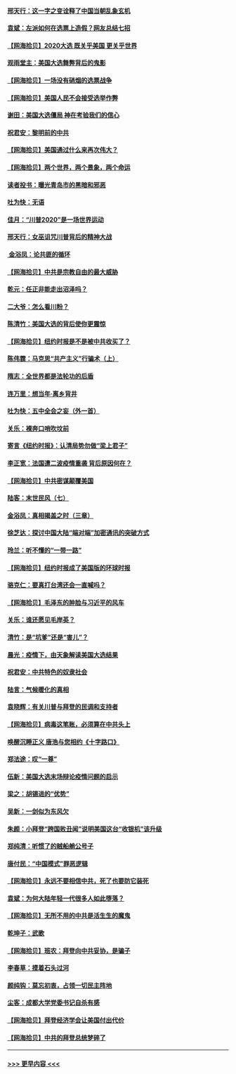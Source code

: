 #### [邢天行：这一字之变诠释了中国当朝乱象玄机](../pages/nsc993/n12533446.md?t=11081502) 
#### [袁斌：左派如何在选票上造假？网友总结七招](../pages/nsc993/n12533180.md?t=11081502) 
#### [【网海拾贝】2020大选 既关乎美国 更关乎世界](../pages/nsc993/n12533161.md?t=11081502) 
#### [观雨堂主：美国大选舞弊背后的鬼影](../pages/nsc993/n12533153.md?t=11081502) 
#### [【网海拾贝】一场没有硝烟的选票战争](../pages/nsc993/n12531883.md?t=11081502) 
#### [【网海拾贝】美国人民不会接受选举作弊](../pages/nsc993/n12528850.md?t=11081502) 
#### [谢田：美国大选僵局 神在考验我们的信心](../pages/nsc993/n12527932.md?t=11081502) 
#### [祝君安：黎明前的中共](../pages/nsc993/n12524071.md?t=11081502) 
#### [【网海拾贝】美国通过什么来再次伟大？](../pages/nsc993/n12523844.md?t=11081502) 
#### [【网海拾贝】两个世界，两个景象，两个命运](../pages/nsc993/n12521419.md?t=11081502) 
#### [读者投书：曝光青岛市的黑暗和邪恶](../pages/nsc993/n12520988.md?t=11081502) 
#### [吐为快：无语](../pages/nsc993/n12518588.md?t=11081502) 
#### [佳月：“川普2020”是一场世界运动](../pages/nsc993/n12518581.md?t=11081502) 
#### [邢天行：女巫诅咒川普背后的精神大战](../pages/nsc993/n12517257.md?t=11081502) 
#### [ 金浴凤：论共匪的循环](../pages/nsc993/n12517133.md?t=11081502) 
#### [【网海拾贝】中共是宗教自由的最大威胁](../pages/nsc993/n12516879.md?t=11081502) 
#### [乾元：任正非能走出沼泽吗？](../pages/nsc993/n12515831.md?t=11081502) 
#### [二大爷：怎么看川粉？](../pages/nsc993/n12515820.md?t=11081502) 
#### [陈清竹：美国大选的背后使你更震惊](../pages/nsc993/n12515589.md?t=11081502) 
#### [【网海拾贝】纽约时报是不是被中共收买了？](../pages/nsc993/n12515122.md?t=11081502) 
#### [陈伟霆：马克思“共产主义”行骗术（上）](../pages/nsc993/n12510217.md?t=11081502) 
#### [隋志：全世界都是法轮功的后盾](../pages/nsc993/n12510636.md?t=11081502) 
#### [连万里：想当年‧离乡背井](../pages/nsc993/n12510623.md?t=11081502) 
#### [吐为快：五中全会之妄（外一首）](../pages/nsc993/n12510470.md?t=11081502) 
#### [关乐：裸奔口哨吹坟前](../pages/nsc993/n12510403.md?t=11081502) 
#### [寄言《纽约时报》：认清局势勿做“梁上君子”](../pages/nsc993/n12510042.md?t=11081502) 
#### [李正宽：法国遭二波疫情重袭 背后原因何在？](../pages/nsc993/n12509971.md?t=11081502) 
#### [【网海拾贝】中共密谋颠覆美国](../pages/nsc993/n12509816.md?t=11081502) 
#### [陆客：末世民风（七）](../pages/nsc993/n12507822.md?t=11081502) 
#### [金浴凤：真相揭盖之时（三章）](../pages/nsc993/n12507804.md?t=11081502) 
#### [徐芝达：探讨中国大陆“端对端”加密通讯的突破方式](../pages/nsc993/n12507682.md?t=11081502) 
#### [玲兰：听不懂的“一带一路”](../pages/nsc993/n12507669.md?t=11081502) 
#### [【网海拾贝】纽约时报成了美国版的环球时报](../pages/nsc993/n12507053.md?t=11081502) 
#### [骆克仁：要真打台湾还会一直喊吗？](../pages/nsc993/n12506843.md?t=11081502) 
#### [【网海拾贝】毛泽东的肿脸与习近平的风车](../pages/nsc993/n12504537.md?t=11081502) 
#### [关乐：谁还愿见毛岸英？](../pages/nsc993/n12503866.md?t=11081502) 
#### [清竹：是“坑爹”还是“害儿”？](../pages/nsc993/n12503034.md?t=11081502) 
#### [晨光：疫情下，由天象解读美国大选结果](../pages/nsc993/n12502536.md?t=11081502) 
#### [祝君安：中共特色的奴隶社会](../pages/nsc993/n12501529.md?t=11081502) 
#### [陆言：气候暖化的真相](../pages/nsc993/n12501183.md?t=11081502) 
#### [袁晓辉：有关川普与拜登的民调和支持者](../pages/nsc993/n12500433.md?t=11081502) 
#### [【网海拾贝】病毒这笔账，必须算在中共头上](../pages/nsc993/n12500320.md?t=11081502) 
#### [唤醒沉睡正义 唐浩与您相约《十字路口》](../pages/nsc993/n12497980.md?t=11081502) 
#### [郑法途：叹“一尊”](../pages/nsc993/n12498837.md?t=11081502) 
#### [伍新：美国大选末场辩论疫情问题的启示](../pages/nsc993/n12498829.md?t=11081502) 
#### [梁之：胡锡进的“优势”](../pages/nsc993/n12498780.md?t=11081502) 
#### [吴新：一剑似为东风欠](../pages/nsc993/n12498772.md?t=11081502) 
#### [朱颜：小拜登“跨国败丑闻”说明美国这台“收银机”该升级](../pages/nsc993/n12498731.md?t=11081502) 
#### [郑纯清：听惯了的贼船艄公号子](../pages/nsc993/n12498721.md?t=11081502) 
#### [唐付民：“中国模式”罪恶逻辑](../pages/nsc993/n12498310.md?t=11081502) 
#### [【网海拾贝】永远不要相信中共，死了也要防它装死](../pages/nsc993/n12498162.md?t=11081502) 
#### [袁斌：为何大陆年轻一代很多人如此堕落？](../pages/nsc993/n12495696.md?t=11081502) 
#### [【网海拾贝】无所不用的中共是活生生的魔鬼](../pages/nsc993/n12495621.md?t=11081502) 
#### [乾坤子：武歌](../pages/nsc993/n12493391.md?t=11081502) 
#### [【网海拾贝】班农：拜登向中共妥协，是骗子](../pages/nsc993/n12492877.md?t=11081502) 
#### [李春草：摸着石头过河](../pages/nsc993/n12491121.md?t=11081502) 
#### [颜纯钩：莫忘初衷，占领一切民主阵地](../pages/nsc993/n12490965.md?t=11081502) 
#### [尘客：成都大学党委书记自杀有感](../pages/nsc993/n12490950.md?t=11081502) 
#### [【网海拾贝】拜登经济学会让美国付出代价](../pages/nsc993/n12489662.md?t=11081502) 
#### [【网海拾贝】中共的拜登总统梦碎了](../pages/nsc993/n12487896.md?t=11081502) 

----
#### [ >>> 更早内容 <<< ](../indexes/nsc993-earlier.md)
